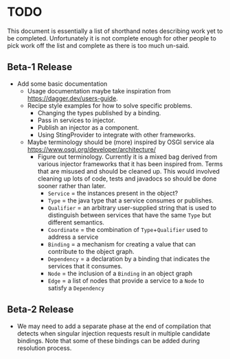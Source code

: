 # TODO

This document is essentially a list of shorthand notes describing work yet to be completed.
Unfortunately it is not complete enough for other people to pick work off the list and
complete as there is too much un-said.

## Beta-1 Release

* Add some basic documentation
  * Usage documentation maybe take inspiration from https://dagger.dev/users-guide.
  * Recipe style examples for how to solve specific problems.
    * Changing the types published by a binding.
    * Pass in services to injector.
    * Publish an injector as a component.
    * Using StingProvider to integrate with other frameworks.
  * Maybe terminology should be (more) inspired by OSGI service ala https://www.osgi.org/developer/architecture/
    * Figure out terminology. Currently it is a mixed bag derived from various injector frameworks that it has
      been inspired from. Terms that are misused and should be cleaned up. This would involved cleaning up lots
      of code, tests and javadocs so should be done sooner rather than later.
      * `Service` = the instances present in the object?
      * `Type` = the java type that a service consumes or publishes.
      * `Qualifier` = an arbitrary user-supplied string that is used to distinguish between services
        that have the same `Type` but different semantics.
      * `Coordinate` = the combination of `Type`+`Qualifier` used to address a service
      * `Binding` = a mechanism for creating a value that can contribute to the object graph.
      * `Dependency` = a declaration by a binding that indicates the services that it consumes.
      * `Node` = the inclusion of a `Binding` in an object graph
      * `Edge` = a list of nodes that provide a service to a `Node` to satisfy a `Dependency`

## Beta-2 Release

* We may need to add a separate phase at the end of compilation that detects when singular injection requests
  result in multiple candidate bindings. Note that some of these bindings can be added during resolution process.
